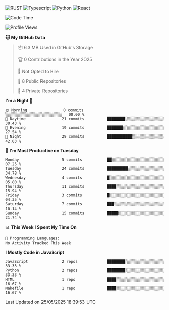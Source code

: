 ![RUST](https://img.shields.io/badge/-Rust-141414?style=flat&logo=rust)
![Typescript](https://img.shields.io/badge/-Typescript-141414?style=flat&logo=typescript)
![Python](https://img.shields.io/badge/-Python-141414?style=flat&logo=python)
![React](https://img.shields.io/badge/-React-141414?style=flat&logo=react)

<!--START_SECTION:waka-->
![Code Time](http://img.shields.io/badge/Code%20Time-636%20hrs%2032%20mins-blue)

![Profile Views](http://img.shields.io/badge/Profile%20Views-1-blue)

**🐱 My GitHub Data** 

> 📦 6.3 MB Used in GitHub's Storage 
 > 
> 🏆 0 Contributions in the Year 2025
 > 
> 🚫 Not Opted to Hire
 > 
> 📜 8 Public Repositories 
 > 
> 🔑 4 Private Repositories 
 > 
**I'm a Night 🦉** 

```text
🌞 Morning                0 commits           ░░░░░░░░░░░░░░░░░░░░░░░░░   00.00 % 
🌆 Daytime                21 commits          ████████░░░░░░░░░░░░░░░░░   30.43 % 
🌃 Evening                19 commits          ███████░░░░░░░░░░░░░░░░░░   27.54 % 
🌙 Night                  29 commits          ███████████░░░░░░░░░░░░░░   42.03 % 
```
📅 **I'm Most Productive on Tuesday** 

```text
Monday                   5 commits           ██░░░░░░░░░░░░░░░░░░░░░░░   07.25 % 
Tuesday                  24 commits          █████████░░░░░░░░░░░░░░░░   34.78 % 
Wednesday                4 commits           █░░░░░░░░░░░░░░░░░░░░░░░░   05.80 % 
Thursday                 11 commits          ████░░░░░░░░░░░░░░░░░░░░░   15.94 % 
Friday                   3 commits           █░░░░░░░░░░░░░░░░░░░░░░░░   04.35 % 
Saturday                 7 commits           ███░░░░░░░░░░░░░░░░░░░░░░   10.14 % 
Sunday                   15 commits          █████░░░░░░░░░░░░░░░░░░░░   21.74 % 
```


📊 **This Week I Spent My Time On** 

```text
💬 Programming Languages: 
No Activity Tracked This Week
```

**I Mostly Code in JavaScript** 

```text
JavaScript               2 repos             ████████░░░░░░░░░░░░░░░░░   33.33 % 
Python                   2 repos             ████████░░░░░░░░░░░░░░░░░   33.33 % 
HTML                     1 repo              ████░░░░░░░░░░░░░░░░░░░░░   16.67 % 
Makefile                 1 repo              ████░░░░░░░░░░░░░░░░░░░░░   16.67 % 
```




 Last Updated on 25/05/2025 18:39:53 UTC
<!--END_SECTION:waka-->
